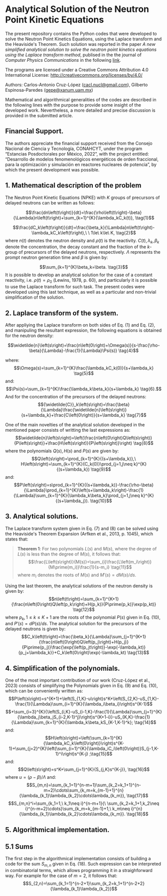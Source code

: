 # Analytical Solution of the Neutron Point Kinetic Equations 
The present repository contains the Python codes that were developed to solve the Neutron Point Kinetics Equations, using the Laplace transform and the Heaviside's Theorem. Such solution was reported in the paper *A new simplified analytical solution to solve the neutron point kinetics equations using the Laplace transform method*, publised in the the journal of *Computer Physics Communications* in the following [link](https://www.sciencedirect.com/science/article/abs/pii/S0010465522002831?via%3Dihub). 

The programs are licensed under a Creative Commons Attribution 4.0 International License: http://creativecommons.org/licenses/by/4.0/

Authors: Carlos-Antonio Cruz-López (cacl.nucl@gmail.com), Gilberto Espinosa-Paredes (gepe@xanum.uam.mx)

Mathematical and algorithmical generalities of the codes are described in the following lines with the purpose to provide some insight of the developed work. Nevertheless, a more detailed and precise discussion is provided in the submitted article.
## Financial Support.
The authors appreciate the financial support received from the Consejo Nacional de Ciencia y Tecnología, CONAHCYT, under the program “Estancias Posdoctorales por México, 2022”, with the project entitled: “Desarrollo de modelos fenomenológicos energéticos de orden fraccional, para la optimización y simulación en reactores nucleares de potencia”, by which the present development was possible.

## 1. Mathematical description of the problem
The Neutron Point Kinetic Equations (NPKE) with $K$ groups of precursors of delayed neutrons can be written as follows:

$$\frac{dn\left(t\right)}{dt}=\frac{\rho\left(t\right)-\beta}{\Lambda}n\left(t\right)+\sum_{k=1}^{K}{\lambda_kC_k(t)}, \tag{1}$$

$$\frac{dC_k\left(t\right)}{dt}=\frac{\beta_k}{\Lambda}n\left(t\right)-\lambda_kC_k\left(t\right),\ \ 1\le\ k\le\ K, \tag{2}$$
where $n(t)$ denotes the neutron density and $\rho(t)$ is the reactivity. $C(t),\lambda_k,\beta_k$ denote the concentration, the decay constant and the fraction of the $k$-group of precursors of the delayed neutrons, respectively. $\Lambda$ represents the prompt neutron generation time and $\beta$ is given by:

$$\sum_{k=1}^{K}\beta_k=\beta. \tag{3}$$
It is possible to develop an analytical solution for the case of a constant reactivity, i.e. $\rho(t)=\rho_0$ (Lewins, 1978, p. 60), and particularly it is possible to use the Laplace transform for such task. The present codes were developed using this last technique, as well as a particular and non-trivial simplification of the solution. 

## 2. Laplace transform of the system.
After appliying the Laplace transform on both sides of Eq. (1) and Eq. (2), and manipuling the resultant expression, the following equations is obtained for the neutron density:

$$\widetilde{n}\left(s\right)=\frac{n\left(0\right)+\Omega(s)}{s-\frac{\rho-\beta}{\Lambda}-\frac{1}{\Lambda}\Psi(s)} \tag{4}$$

where:
$$\Omega(s)=\sum_{k=1}^{K}\frac{\lambda_kC_k(0)}{s+\lambda_k} \tag{5}$$
and:
$$\Psi(s)=\sum_{k=1}^{K}\frac{\lambda_k\beta_k}{s+\lambda_k} \tag{6}.$$
And for the concentration of the precursors of the delayed neutrons:
$${\widetilde{C}}_k\left(s\right)=\frac{\beta}{\Lambda}\frac{\widetilde{n}\left(s\right)}{s+\lambda_k}+\frac{C\left(0\right)}{s+\lambda_k} \tag{7}$$

One of the main novelties of the analytical solution developed in the mentioned paper consists of writting the last expressions as:
$$\widetilde{n}\left(s\right)=\left(\frac{n\left(0\right)Q\left(s\right)}{P\left(s\right)}+\frac{H\left(s\right)}{P\left(s\right)}\right) \tag{8}$$
where the polynomials $Q(s), H(s)$ and $P(s)$ are given by:
$$Q\left(s\right)=\prod_{k=1}^{K}{(s+\lambda_k)},\ H\left(s\right)=\sum_{k=1}^{K}{C_k(0)}\prod_{j=1,j\neq k}^{K}{(s+\lambda_k}) \tag{9}$$
and:
$$P\left(s\right)=s\prod_{k=1}^{K}{(s+\lambda_k)}-\frac{\rho-\beta}{\Lambda}\prod_{k=1}^{K}\left(s+\lambda_k\right)-\frac{1}{\Lambda}\sum_{k=1}^{K}{\lambda_k\beta_k}\prod_{j=1,j\neq k}^{K}{(s+\lambda_j}). \tag{10}$$

## 3. Analytical solutions.
The Laplace transform system given in Eq. (7) and (8) can be solved using the Heaviside's Theorem Expansion (Arfken et al., 2013, p. 1045), which states that:

>**Theorem 1**:
For two polynomials $L(s)$ and $M(s)$, where the degree of $L(s)$ is less than the degree of $M(s)$, it follows that:
$$\frac{L\left(s\right)}{M(s)}=\sum_{i}\frac{L\left(m_i\right)}{M\prime(m_i)}\frac{1}{s-m_i} \tag{11}$$
where $m_i$ denotes the roots of $M(s)$ and $M'(s)= dM(s)/ds$.
 
Using the last theorem, the analytical solutions of the neutron density is given by:
$$n\left(t\right)=\sum_{k=1}^{K+1}{\frac{n\left(0\right)Q\left(p_k\right)+H(p_k)}{P\prime(p_k)}\exp(p_kt)} \tag{12}$$
where $p_k, 1\leq k \leq K+1$ are the roots of the polynomial $P(s)$ given in Eq. (10), and $P'(s)=dP(s)/ds$. The analytical solution for the precursors of the delayed neutrons is given by:
$$C_k\left(t\right)=\frac{\beta_k}{\Lambda}\sum_{j=1}^{K+1}{\frac{n\left(0\right)Q\left(p_j\right)+H(p_j)}{P\prime(p_j)}\frac{\exp{\left(p_jt\right)}-\exp(-\lambda_kt)}{p_j+\lambda_k}}+C_k\left(0\right)\exp(-\lambda_kt) \tag{13}$$

## 4. Simplification of the polynomials.
One of the most important contribution of our work (Cruz-López et al., 2023) consists of simplifying the Polynomials given in Eq. (9) and Eq. (10), which can be conveniently written as:
$$P\left(s\right)=s^{K+1}+\left(S_{1,K}-u\right)s^K+\left(S_{2,K}-uS_{1,K}-\frac{1}{\Lambda}\sum_{i=1}^{K}{\lambda_i\beta_i}\right)s^{K-1}$$
$$+\sum_{i=3}^{K}{\left(S_{i,K}-uS_{i-1,K}-\frac{1}{\Lambda}\sum_{j=1}^{K}{\lambda_j\beta_jS_{i-2,K-1}^j}\right)s^{K+1-i}}-uS_{K,K}-\frac{1}{\Lambda}\sum_{k=1}^{K}{\lambda_k\beta_kS_{K-1,K-1}^k}; \tag{14}$$
and:
$$H\left(s\right)=\left(\sum_{k=1}^{K}{\lambda_kC_k\left(0\right)}\right)s^{K-1}+\sum_{j=2}^{K}\left(\sum_{i=1}^{K}{\lambda_iC_i\left(0\right)}S_{j-1,K-1}^i\right)s^{K-j} ;\tag{15}$$
and:
$$Q\left(s\right)=s^K+\sum_{j=1}^{K}{S_{j,K}s^{K-j}}, \tag{16}$$
where $u=(\rho-\beta)/\Lambda$ and:
$$S_{m,n}=\sum_{k_1=1}^{n-m+1}\sum_{k_2=k_1+1}^{n-m+2}\cdots\sum_{k_m=k_{m-1}+1}^{n}{\lambda_{k_1}\lambda_{k_2}\cdots\lambda_{k_m}}, \tag{17}$$
$$S_{m,n}^i=\sum_{k_1=1,\ k_1\neq i}^{n-m+1}{\ \sum_{k_2=k_1+1,k_2\neq i}^{n-m+2}\cdots}\sum_{k_m=k_{m-1}+1,\ k_m\neq i}^{n}{\lambda_{k_1}\lambda_{k_2}\cdots\lambda_{k_m}}. \tag{18}$$

## 5. Algorithmical implementation.
## 5.1 Sums
The first step in the algorithmical implementation consists of building a code for the sum $S_{m,n}$ given in Eq. (18). Such expression can be interpreted in combinatorial terms, which allows programming it in a straighforward way. For example for the case of $m=2$, it follows that:
$$S_{2,n}=\sum_{k_1=1}^{n-2+1}\sum_{k_2=k_1+1}^{n-2+2}{\lambda_{k_1}\lambda_{k_2}}$$







